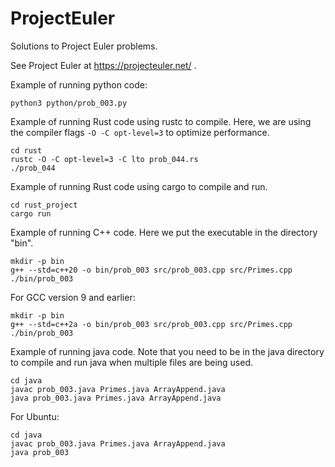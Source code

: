 # ProjectEuler

Solutions to Project Euler problems.

See Project Euler at https://projecteuler.net/ .

Example of running python code:
```
python3 python/prob_003.py
```

Example of running Rust code using rustc to compile.
Here, we are using the compiler flags `-O -C opt-level=3` to optimize performance.
```
cd rust
rustc -O -C opt-level=3 -C lto prob_044.rs
./prob_044
```

Example of running Rust code using cargo to compile and run.
```
cd rust_project
cargo run
```

Example of running C++ code.
Here we put the executable in the directory "bin".
```
mkdir -p bin
g++ --std=c++20 -o bin/prob_003 src/prob_003.cpp src/Primes.cpp
./bin/prob_003
```

For GCC version 9 and earlier:
```
mkdir -p bin
g++ --std=c++2a -o bin/prob_003 src/prob_003.cpp src/Primes.cpp
./bin/prob_003
```

Example of running java code.
Note that you need to be in the java directory to compile and run java when multiple files are being used.
```
cd java
javac prob_003.java Primes.java ArrayAppend.java
java prob_003.java Primes.java ArrayAppend.java
```

For Ubuntu:
```
cd java
javac prob_003.java Primes.java ArrayAppend.java
java prob_003
```

